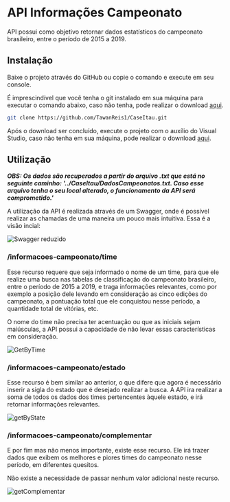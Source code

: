 # API Informações Campeonato

API possui como objetivo retornar dados estatísticos do campeonato brasileiro, entre o período de 2015 a 2019.

## Instalação

Baixe o projeto através do GitHub ou copie o comando e execute em seu console.

É imprescindível que você tenha o git instalado em sua máquina para executar o comando abaixo, caso não tenha, pode realizar o download [aqui](https://git-scm.com/downloads).

```bash
git clone https://github.com/TawanReis1/CaseItau.git
```

Após o download ser concluído, execute o projeto com o auxílio do Visual Studio, caso não tenha em sua máquina, pode realizar o download [aqui](https://visualstudio.microsoft.com/pt-br/downloads/).


## Utilização
***OBS: Os dados são recuperados a partir do arquivo .txt que está no seguinte caminho: '../CaseItau/DadosCampeonatos.txt. Caso esse arquivo tenha o seu local alterado, o funcionamento da API será comprometido.'***

A utilização da API é realizada através de um Swagger, onde é possível realizar as chamadas de uma maneira um pouco mais intuitiva. Essa é a visão incial:

![Swagger reduzido](https://user-images.githubusercontent.com/40872077/80543622-aa5b7e80-8985-11ea-999c-8aa7432f29e9.png)


### /informacoes-campeonato/time
Esse recurso requere que seja informado o nome de um time, para que ele realize uma busca nas tabelas de classificação do campeonato brasileiro, entre o período de 2015 a 2019, e traga informações relevantes, como por exemplo a posição dele levando em consideração as cinco edições do campeonato, a pontuação total que ele conquistou nesse período, a quantidade total de vitórias, etc. 

O nome do time não precisa ter acentuação ou que as iniciais sejam maiúsculas, a API possui a capacidade de não levar essas características em consideração.

![GetByTime](https://user-images.githubusercontent.com/40872077/80544255-070b6900-8987-11ea-9b9a-a95f931b5236.png)

### /informacoes-campeonato/estado
Esse recurso é bem similar ao anterior, o que difere que agora é necessário inserir a sigla do estado que é desejado realizar a busca. A API ira realizar a soma de todos os dados dos times pertencentes àquele estado, e irá retornar informações relevantes.

![getByState](https://user-images.githubusercontent.com/40872077/80544838-471f1b80-8988-11ea-9d2c-5e6caada97af.png)


### /informacoes-campeonato/complementar
E por fim mas não menos importante, existe esse recurso. Ele irá trazer dados que exibem os melhores e piores times do campeonato nesse período, em diferentes quesitos.

Não existe a necessidade de  passar nenhum valor adicional neste recurso.

![getComplementar](https://user-images.githubusercontent.com/40872077/80545220-3622da00-8989-11ea-8fd2-92b7e9db6cf4.png)
